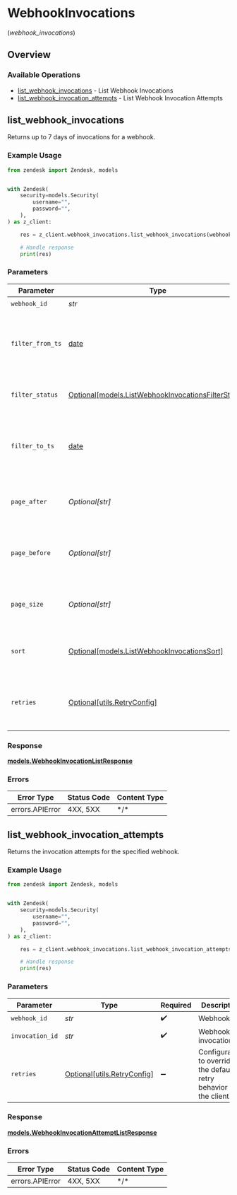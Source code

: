 # WebhookInvocations
(*webhook_invocations*)

## Overview

### Available Operations

* [list_webhook_invocations](#list_webhook_invocations) - List Webhook Invocations
* [list_webhook_invocation_attempts](#list_webhook_invocation_attempts) - List Webhook Invocation Attempts

## list_webhook_invocations

Returns up to 7 days of invocations for a webhook.

### Example Usage

```python
from zendesk import Zendesk, models


with Zendesk(
    security=models.Security(
        username="",
        password="",
    ),
) as z_client:

    res = z_client.webhook_invocations.list_webhook_invocations(webhook_id="<id>")

    # Handle response
    print(res)

```

### Parameters

| Parameter                                                                                                 | Type                                                                                                      | Required                                                                                                  | Description                                                                                               |
| --------------------------------------------------------------------------------------------------------- | --------------------------------------------------------------------------------------------------------- | --------------------------------------------------------------------------------------------------------- | --------------------------------------------------------------------------------------------------------- |
| `webhook_id`                                                                                              | *str*                                                                                                     | :heavy_check_mark:                                                                                        | Webhook id                                                                                                |
| `filter_from_ts`                                                                                          | [date](https://docs.python.org/3/library/datetime.html#date-objects)                                      | :heavy_minus_sign:                                                                                        | Filters invocations by from timestamp. Use ISO 8601 UTC format                                            |
| `filter_status`                                                                                           | [Optional[models.ListWebhookInvocationsFilterStatus]](../../models/listwebhookinvocationsfilterstatus.md) | :heavy_minus_sign:                                                                                        | Filters invocations by invocation status                                                                  |
| `filter_to_ts`                                                                                            | [date](https://docs.python.org/3/library/datetime.html#date-objects)                                      | :heavy_minus_sign:                                                                                        | Filters invocations by timestamp. Use ISO 8601 UTC format                                                 |
| `page_after`                                                                                              | *Optional[str]*                                                                                           | :heavy_minus_sign:                                                                                        | Includes the next page of invocations with defined size                                                   |
| `page_before`                                                                                             | *Optional[str]*                                                                                           | :heavy_minus_sign:                                                                                        | Includes the previous page of invocations with defined size                                               |
| `page_size`                                                                                               | *Optional[str]*                                                                                           | :heavy_minus_sign:                                                                                        | Defines a specific number of invocations per page                                                         |
| `sort`                                                                                                    | [Optional[models.ListWebhookInvocationsSort]](../../models/listwebhookinvocationssort.md)                 | :heavy_minus_sign:                                                                                        | Defines a invocation attribute to sort invocations                                                        |
| `retries`                                                                                                 | [Optional[utils.RetryConfig]](../../models/utils/retryconfig.md)                                          | :heavy_minus_sign:                                                                                        | Configuration to override the default retry behavior of the client.                                       |

### Response

**[models.WebhookInvocationListResponse](../../models/webhookinvocationlistresponse.md)**

### Errors

| Error Type      | Status Code     | Content Type    |
| --------------- | --------------- | --------------- |
| errors.APIError | 4XX, 5XX        | \*/\*           |

## list_webhook_invocation_attempts

Returns the invocation attempts for the specified webhook.

### Example Usage

```python
from zendesk import Zendesk, models


with Zendesk(
    security=models.Security(
        username="",
        password="",
    ),
) as z_client:

    res = z_client.webhook_invocations.list_webhook_invocation_attempts(webhook_id="<id>", invocation_id="<id>")

    # Handle response
    print(res)

```

### Parameters

| Parameter                                                           | Type                                                                | Required                                                            | Description                                                         |
| ------------------------------------------------------------------- | ------------------------------------------------------------------- | ------------------------------------------------------------------- | ------------------------------------------------------------------- |
| `webhook_id`                                                        | *str*                                                               | :heavy_check_mark:                                                  | Webhook id                                                          |
| `invocation_id`                                                     | *str*                                                               | :heavy_check_mark:                                                  | Webhook invocation id                                               |
| `retries`                                                           | [Optional[utils.RetryConfig]](../../models/utils/retryconfig.md)    | :heavy_minus_sign:                                                  | Configuration to override the default retry behavior of the client. |

### Response

**[models.WebhookInvocationAttemptListResponse](../../models/webhookinvocationattemptlistresponse.md)**

### Errors

| Error Type      | Status Code     | Content Type    |
| --------------- | --------------- | --------------- |
| errors.APIError | 4XX, 5XX        | \*/\*           |